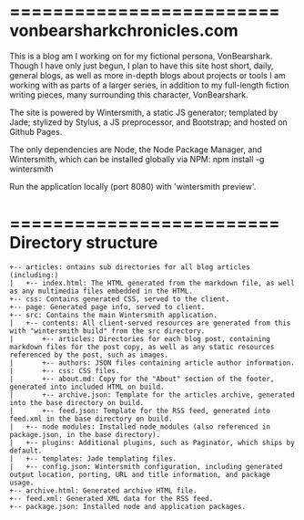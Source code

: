 =========================
vonbearsharkchronicles.com
=========================

This is a blog am I working on for my fictional persona, VonBearshark. Though I have only just begun, I plan to have this site host short, daily, general blogs, as well as more in-depth blogs about projects or tools I am working with as parts of a larger series, in addition to my full-length fiction writing pieces, many surrounding this character, VonBearshark.

The site is powered by Wintersmith, a static JS generator; templated by Jade; stylized by Stylus, a JS preprocessor, and Bootstrap; and hosted on Github Pages.

The only dependencies are Node, the Node Package Manager, and Wintersmith, which can be installed globally via NPM:
    npm install -g wintersmith

Run the application locally (port 8080) with 'wintersmith preview'.

=========================
Directory structure
=========================
```
+-- articles: ontains sub directories for all blog articles (including:)
|	+-- index.html: The HTML generated from the markdown file, as well as any multimedia files embedded in the HTML.
+-- css: Contains generated CSS, served to the client.
+-- page: Generated page info, served to client.
+-- src: Contains the main Wintersmith application.
|	+-- contents: All client-served resources are generated from this with "wintersmith build" from the src directory.
|		+-- articles: Directories for each blog post, containing markdown files for the post copy, as well as any static resources referenced by the post, such as images.
|		+-- authors: JSON files containing article author information.
|		+-- css: CSS files.
|		+-- about.md: Copy for the "About" section of the footer, generated into included HTML on build.
|		+-- archive.json: Template for the articles archive, generated into the base directory on build.
|		+-- feed.json: Template for the RSS feed, generated into feed.xml in the base directory on build.
|	+-- node modules: Installed node_modules (also referenced in package.json, in the base directory).
|	+-- plugins: Additional plugins, such as Paginator, which ships by default.
|	+-- templates: Jade templating files.
|	+-- config.json: Wintersmith configuration, including generated output location, porting, URL and title information, and package usage.
+-- archive.html: Generated archive HTML file.
+-- feed.xml: Generated XML data for the RSS feed.
+-- package.json: Installed node and application packages.
